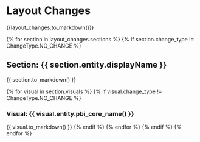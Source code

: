# Layout Changes

{{layout_changes.to_markdown()}}

{% for section in layout_changes.sections %}
{% if section.change_type != ChangeType.NO_CHANGE %}
## Section: {{ section.entity.displayName }}

{{ section.to_markdown() }}

{% for visual in section.visuals %}
{% if visual.change_type != ChangeType.NO_CHANGE %}
### Visual: {{ visual.entity.pbi_core_name() }}

{{ visual.to_markdown() }}
{% endif %}
{% endfor %}
{% endif %}
{% endfor %}